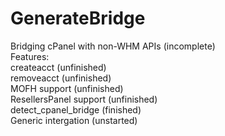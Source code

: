 # GenerateBridge
Bridging cPanel with non-WHM APIs (incomplete)
<br>
Features:
<br>
createacct (unfinished)
<br>
removeacct (unfinished)
<br>
MOFH support (unfinished)
<br>
ResellersPanel support (unfinished)
<br>
detect_cpanel_bridge (finished)
<br>
Generic intergation (unstarted)
